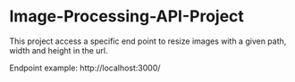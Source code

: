 # Image-Processing-API-Project
This project access a specific end point to resize images with a given path, width and height in the url.

Endpoint example:
http://localhost:3000/
